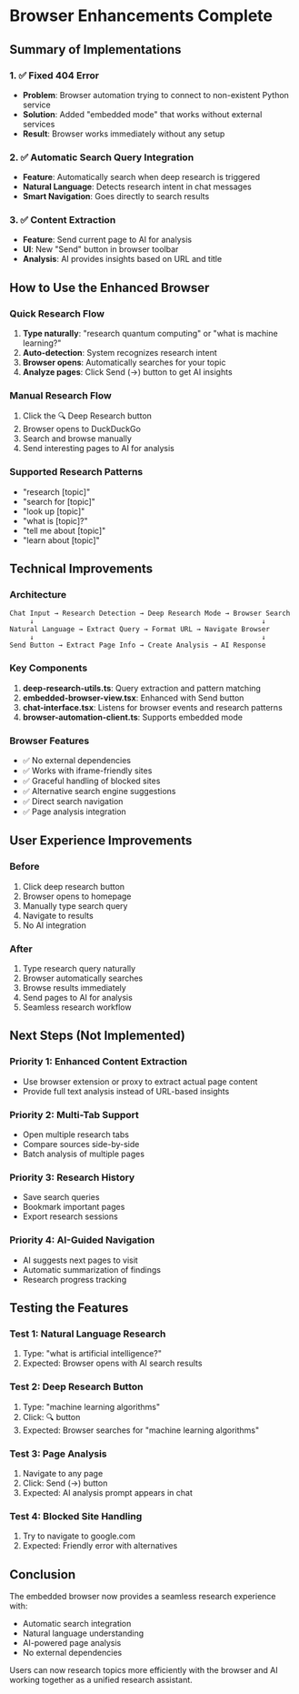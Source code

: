 # Browser Enhancements Complete

## Summary of Implementations

### 1. ✅ Fixed 404 Error
- **Problem**: Browser automation trying to connect to non-existent Python service
- **Solution**: Added "embedded mode" that works without external services
- **Result**: Browser works immediately without any setup

### 2. ✅ Automatic Search Query Integration
- **Feature**: Automatically search when deep research is triggered
- **Natural Language**: Detects research intent in chat messages
- **Smart Navigation**: Goes directly to search results

### 3. ✅ Content Extraction
- **Feature**: Send current page to AI for analysis
- **UI**: New "Send" button in browser toolbar
- **Analysis**: AI provides insights based on URL and title

## How to Use the Enhanced Browser

### Quick Research Flow
1. **Type naturally**: "research quantum computing" or "what is machine learning?"
2. **Auto-detection**: System recognizes research intent
3. **Browser opens**: Automatically searches for your topic
4. **Analyze pages**: Click Send (→) button to get AI insights

### Manual Research Flow
1. Click the 🔍 Deep Research button
2. Browser opens to DuckDuckGo
3. Search and browse manually
4. Send interesting pages to AI for analysis

### Supported Research Patterns
- "research [topic]"
- "search for [topic]"
- "look up [topic]"
- "what is [topic]?"
- "tell me about [topic]"
- "learn about [topic]"

## Technical Improvements

### Architecture
```
Chat Input → Research Detection → Deep Research Mode → Browser Search
     ↓                                                        ↓
Natural Language → Extract Query → Format URL → Navigate Browser
     ↓                                                        ↓
Send Button → Extract Page Info → Create Analysis → AI Response
```

### Key Components
1. **deep-research-utils.ts**: Query extraction and pattern matching
2. **embedded-browser-view.tsx**: Enhanced with Send button
3. **chat-interface.tsx**: Listens for browser events and research patterns
4. **browser-automation-client.ts**: Supports embedded mode

### Browser Features
- ✅ No external dependencies
- ✅ Works with iframe-friendly sites
- ✅ Graceful handling of blocked sites
- ✅ Alternative search engine suggestions
- ✅ Direct search navigation
- ✅ Page analysis integration

## User Experience Improvements

### Before
1. Click deep research button
2. Browser opens to homepage
3. Manually type search query
4. Navigate to results
5. No AI integration

### After
1. Type research query naturally
2. Browser automatically searches
3. Browse results immediately
4. Send pages to AI for analysis
5. Seamless research workflow

## Next Steps (Not Implemented)

### Priority 1: Enhanced Content Extraction
- Use browser extension or proxy to extract actual page content
- Provide full text analysis instead of URL-based insights

### Priority 2: Multi-Tab Support
- Open multiple research tabs
- Compare sources side-by-side
- Batch analysis of multiple pages

### Priority 3: Research History
- Save search queries
- Bookmark important pages
- Export research sessions

### Priority 4: AI-Guided Navigation
- AI suggests next pages to visit
- Automatic summarization of findings
- Research progress tracking

## Testing the Features

### Test 1: Natural Language Research
1. Type: "what is artificial intelligence?"
2. Expected: Browser opens with AI search results

### Test 2: Deep Research Button
1. Type: "machine learning algorithms"
2. Click: 🔍 button
3. Expected: Browser searches for "machine learning algorithms"

### Test 3: Page Analysis
1. Navigate to any page
2. Click: Send (→) button
3. Expected: AI analysis prompt appears in chat

### Test 4: Blocked Site Handling
1. Try to navigate to google.com
2. Expected: Friendly error with alternatives

## Conclusion

The embedded browser now provides a seamless research experience with:
- Automatic search integration
- Natural language understanding
- AI-powered page analysis
- No external dependencies

Users can now research topics more efficiently with the browser and AI working together as a unified research assistant.